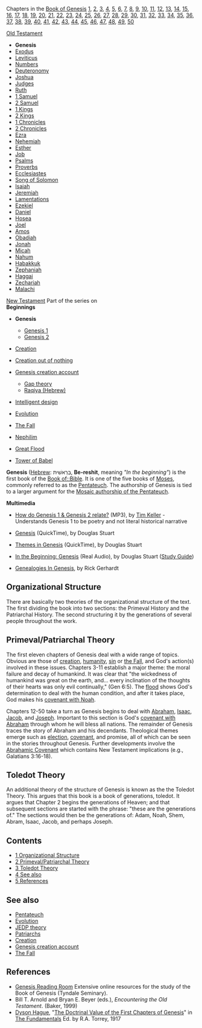 Chapters in the
[Book of Genesis](Book_of_Genesis "Book of Genesis")
[1](Genesis_1 "Genesis 1"), [2](Genesis_2 "Genesis 2"),
[3](Genesis_3 "Genesis 3"), [4](Genesis_4 "Genesis 4"),
[5](index.php?title=Genesis_5&action=edit&redlink=1 "Genesis 5 (page does not exist)"),
[6](Genesis_6 "Genesis 6"),
[7](index.php?title=Genesis_7&action=edit&redlink=1 "Genesis 7 (page does not exist)"),
[8](index.php?title=Genesis_8&action=edit&redlink=1 "Genesis 8 (page does not exist)"),
[9](index.php?title=Genesis_9&action=edit&redlink=1 "Genesis 9 (page does not exist)"),
[10](index.php?title=Genesis_10&action=edit&redlink=1 "Genesis 10 (page does not exist)"),
[11](index.php?title=Genesis_11&action=edit&redlink=1 "Genesis 11 (page does not exist)"),
[12](index.php?title=Genesis_12&action=edit&redlink=1 "Genesis 12 (page does not exist)"),
[13](index.php?title=Genesis_13&action=edit&redlink=1 "Genesis 13 (page does not exist)"),
[14](index.php?title=Genesis_14&action=edit&redlink=1 "Genesis 14 (page does not exist)"),
[15](index.php?title=Genesis_15&action=edit&redlink=1 "Genesis 15 (page does not exist)"),
[16](index.php?title=Genesis_16&action=edit&redlink=1 "Genesis 16 (page does not exist)"),
[17](index.php?title=Genesis_17&action=edit&redlink=1 "Genesis 17 (page does not exist)"),
[18](index.php?title=Genesis_18&action=edit&redlink=1 "Genesis 18 (page does not exist)"),
[19](index.php?title=Genesis_19&action=edit&redlink=1 "Genesis 19 (page does not exist)"),
[20](Genesis_20 "Genesis 20"),
[21](index.php?title=Genesis_21&action=edit&redlink=1 "Genesis 21 (page does not exist)"),
[22](index.php?title=Genesis_22&action=edit&redlink=1 "Genesis 22 (page does not exist)"),
[23](index.php?title=Genesis_23&action=edit&redlink=1 "Genesis 23 (page does not exist)"),
[24](index.php?title=Genesis_24&action=edit&redlink=1 "Genesis 24 (page does not exist)"),
[25](index.php?title=Genesis_25&action=edit&redlink=1 "Genesis 25 (page does not exist)"),
[26](index.php?title=Genesis_26&action=edit&redlink=1 "Genesis 26 (page does not exist)"),
[27](index.php?title=Genesis_27&action=edit&redlink=1 "Genesis 27 (page does not exist)"),
[28](Genesis_28 "Genesis 28"), [29](Genesis_29 "Genesis 29"),
[30](Genesis_30 "Genesis 30"),
[31](index.php?title=Genesis_31&action=edit&redlink=1 "Genesis 31 (page does not exist)"),
[32](index.php?title=Genesis_32&action=edit&redlink=1 "Genesis 32 (page does not exist)"),
[33](index.php?title=Genesis_33&action=edit&redlink=1 "Genesis 33 (page does not exist)"),
[34](index.php?title=Genesis_34&action=edit&redlink=1 "Genesis 34 (page does not exist)"),
[35](index.php?title=Genesis_35&action=edit&redlink=1 "Genesis 35 (page does not exist)"),
[36](index.php?title=Genesis_36&action=edit&redlink=1 "Genesis 36 (page does not exist)"),
[37](index.php?title=Genesis_37&action=edit&redlink=1 "Genesis 37 (page does not exist)"),
[38](index.php?title=Genesis_38&action=edit&redlink=1 "Genesis 38 (page does not exist)"),
[39](index.php?title=Genesis_39&action=edit&redlink=1 "Genesis 39 (page does not exist)"),
[40](index.php?title=Genesis_40&action=edit&redlink=1 "Genesis 40 (page does not exist)"),
[41](index.php?title=Genesis_41&action=edit&redlink=1 "Genesis 41 (page does not exist)"),
[42](index.php?title=Genesis_42&action=edit&redlink=1 "Genesis 42 (page does not exist)"),
[43](index.php?title=Genesis_43&action=edit&redlink=1 "Genesis 43 (page does not exist)"),
[44](index.php?title=Genesis_44&action=edit&redlink=1 "Genesis 44 (page does not exist)"),
[45](index.php?title=Genesis_45&action=edit&redlink=1 "Genesis 45 (page does not exist)"),
[46](index.php?title=Genesis_46&action=edit&redlink=1 "Genesis 46 (page does not exist)"),
[47](index.php?title=Genesis_47&action=edit&redlink=1 "Genesis 47 (page does not exist)"),
[48](index.php?title=Genesis_48&action=edit&redlink=1 "Genesis 48 (page does not exist)"),
[49](index.php?title=Genesis_49&action=edit&redlink=1 "Genesis 49 (page does not exist)"),
[50](index.php?title=Genesis_50&action=edit&redlink=1 "Genesis 50 (page does not exist)")

[Old Testament](Old_Testament "Old Testament")
-   **Genesis**
-   [Exodus](Book_of_Exodus "Book of Exodus")
-   [Leviticus](Leviticus "Leviticus")
-   [Numbers](Book_of_Numbers "Book of Numbers")
-   [Deuteronomy](Deuteronomy "Deuteronomy")
-   [Joshua](Book_of_Joshua "Book of Joshua")
-   [Judges](Book_of_Judges "Book of Judges")
-   [Ruth](Book_of_Ruth "Book of Ruth")
-   [1 Samuel](Books_of_Samuel "Books of Samuel")
-   [2 Samuel](Books_of_Samuel "Books of Samuel")
-   [1 Kings](Books_of_Kings "Books of Kings")
-   [2 Kings](Books_of_Kings "Books of Kings")
-   [1 Chronicles](Books_of_Chronicles "Books of Chronicles")
-   [2 Chronicles](Books_of_Chronicles "Books of Chronicles")
-   [Ezra](Book_of_Ezra "Book of Ezra")
-   [Nehemiah](Book_of_Nehemiah "Book of Nehemiah")
-   [Esther](Book_of_Esther "Book of Esther")
-   [Job](Book_of_Job "Book of Job")
-   [Psalms](Book_of_Psalms "Book of Psalms")
-   [Proverbs](Book_of_Proverbs "Book of Proverbs")
-   [Ecclesiastes](Ecclesiastes "Ecclesiastes")
-   [Song of Solomon](Song_of_Solomon "Song of Solomon")
-   [Isaiah](Book_of_Isaiah "Book of Isaiah")
-   [Jeremiah](Book_of_Jeremiah "Book of Jeremiah")
-   [Lamentations](Book_of_Lamentations "Book of Lamentations")
-   [Ezekiel](Book_of_Ezekiel "Book of Ezekiel")
-   [Daniel](Book_of_Daniel "Book of Daniel")
-   [Hosea](Book_of_Hosea "Book of Hosea")
-   [Joel](Book_of_Joel "Book of Joel")
-   [Amos](Book_of_Amos "Book of Amos")
-   [Obadiah](Book_of_Obadiah "Book of Obadiah")
-   [Jonah](Book_of_Jonah "Book of Jonah")
-   [Micah](Book_of_Micah "Book of Micah")
-   [Nahum](Book_of_Nahum "Book of Nahum")
-   [Habakkuk](Book_of_Habakkuk "Book of Habakkuk")
-   [Zephaniah](Book_of_Zephaniah "Book of Zephaniah")
-   [Haggai](Book_of_Haggai "Book of Haggai")
-   [Zechariah](Book_of_Zechariah "Book of Zechariah")
-   [Malachi](Book_of_Malachi "Book of Malachi")

[New Testament](New_Testament "New Testament")
Part of the series on  
**Beginnings**
-   **Genesis**
    -   [Genesis 1](Genesis_1 "Genesis 1")
    -   [Genesis 2](Genesis_2 "Genesis 2")

-   [Creation](Creation "Creation")
-   [Creation out of nothing](Creation_out_of_nothing "Creation out of nothing")
-   [Genesis creation account](Genesis_creation_account "Genesis creation account")
    -   [Gap theory](Gap_theory "Gap theory")
    -   [Raqiya (Hebrew)](Raqiya_(Hebrew) "Raqiya (Hebrew)")

-   [Intelligent design](Intelligent_design "Intelligent design")
-   [Evolution](Evolution "Evolution")
-   [The Fall](The_Fall "The Fall")
-   [Nephilim](Nephilim "Nephilim")
-   [Great Flood](Great_Flood "Great Flood")
-   [Tower of Babel](Tower_of_Babel "Tower of Babel")

**Genesis** ([Hebrew](Hebrew "Hebrew"): בְּרֵאשִׁית, **Be-reshit**,
meaning *"In the beginning"*) is the first book of the
[Book of::Bible](http://www.theopedia.com/index.php?title=Book_of::Bible&action=edit&redlink=1 "Book of::Bible (page does not exist)").
It is one of the five books of [Moses](Moses "Moses"), commonly
referred to as the [Pentateuch](Pentateuch "Pentateuch"). The
authorship of Genesis is tied to a larger argument for the
[Mosaic authorship of the Pentateuch](Mosaic_authorship_of_the_Pentateuch "Mosaic authorship of the Pentateuch").

**Multimedia**

-   [How do Genesis 1 & Genesis 2 relate?](http://www.streamload.com/rpcsermons/QandA/How%20do%20Genesis%201%20and%20Genesis%202%20relate.mp3)
    (MP3), by [Tim Keller](Tim_Keller "Tim Keller") - Understands
    Genesis 1 to be poetry and not literal historical narrative
-   [Genesis](http://biblicaltraining.org/audio/OT500/ots_01.mov)
    (QuickTime), by Douglas Stuart
-   [Themes in Genesis](http://biblicaltraining.org/audio/OT500/ots_01b.mov)
    (QuickTime), by Douglas Stuart
-   [In the Beginning: Genesis](http://www.gordonconwell.edu/audio/lec1.ram)
    (Real Audio), by Douglas Stuart
    ([Study Guide](http://www.gordonconwell.edu/ockenga/dimensions/ot1/pdf/ot1_01.pdf))

-   [Genealogies In Genesis](http://vimeo.com/14202252), by Rick
    Gerhardt

## Organizational Structure

There are basically two theories of the organizational structure of
the text. The first dividing the book into two sections: the
Primeval History and the Patriarchal History. The second
structuring it by the generations of several people throughout the
work.

## Primeval/Patriarchal Theory

The first eleven chapters of Genesis deal with a wide range of
topics. Obvious are those of [creation](Creation "Creation"),
[humanity](Humanity "Humanity"), [sin](Sin "Sin") or
[the Fall](The_Fall "The Fall"), and God's action(s) involved in
these issues. Chapters 3-11 establish a major theme: the moral
failure and decay of humankind. It was clear that "the wickedness
of humankind was great on the earth, and... every inclination of
the thoughts of their hearts was only evil continually," (Gen 6:5).
The
[flood](index.php?title=Flood&action=edit&redlink=1 "Flood (page does not exist)")
shows God's determination to deal with the human condition, and
after it takes place, God makes his
[covenant with Noah](Noahic_Covenant "Noahic Covenant").

Chapters 12-50 take a turn as Genesis begins to deal with
[Abraham](Abraham "Abraham"),
[Isaac](index.php?title=Isaac&action=edit&redlink=1 "Isaac (page does not exist)"),
[Jacob](Jacob "Jacob"), and [Joseph](Joseph "Joseph"). Important to
this section is God's
[covenant with Abraham](Abrahamic_Covenant "Abrahamic Covenant")
through whom he will bless all nations. The remainder of Genesis
traces the story of Abraham and his decendants. Theological themes
emerge such as [election](Election "Election"),
[covenant](Covenant "Covenant"), and promise, all of which can be
seen in the stories throughout Genesis. Further developments
involve the
[Abrahamic Covenant](Abrahamic_Covenant "Abrahamic Covenant") which
contains New Testament implications (e.g., Galatians 3:16-18).

## Toledot Theory

An additional theory of the structure of Genesis is known as the
the Toledot Theory. This argues that this book is a book of
generations, toledot. It argues that Chapter 2 begins the
generations of Heaven; and that subsequent sections are started
with the phrase: "these are the generations of." The sections would
then be the generations of: Adam, Noah, Shem, Abram, Isaac, Jacob,
and perhaps Joseph.

## Contents

-   [1 Organizational Structure](#Organizational_Structure)
-   [2 Primeval/Patriarchal Theory](#Primeval.2FPatriarchal_Theory)
-   [3 Toledot Theory](#Toledot_Theory)
-   [4 See also](#See_also)
-   [5 References](#References)

## See also

-   [Pentateuch](Pentateuch "Pentateuch")
-   [Evolution](Evolution "Evolution")
-   [JEDP theory](JEDP_theory "JEDP theory")
-   [Patriarchs](index.php?title=Patriarchs&action=edit&redlink=1 "Patriarchs (page does not exist)")
-   [Creation](Creation "Creation")
-   [Genesis creation account](Genesis_creation_account "Genesis creation account")
-   [The Fall](The_Fall "The Fall")

## References

-   [Genesis Reading Room](http://www.tyndale.ca/seminary/mtsmodular/reading-rooms/oldt/genesis)
    Extensive online resources for the study of the Book of Genesis
    (Tyndale Seminary).
-   Bill T. Arnold and Bryan E. Beyer (eds.),
    *Encountering the Old Testament*. (Baker, 1999)
-   [Dyson Hague](Dyson_Hague "Dyson Hague"),
    "[The Doctrinal Value of the First Chapters of Genesis](http://www.blueletterbible.org/Comm/fundamentals/14.html)"
    in [The Fundamentals](The_Fundamentals "The Fundamentals") Ed. by
    R.A. Torrey, 1917



